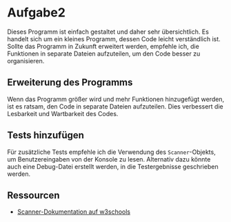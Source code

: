 # Aufgabe2

Dieses Programm ist einfach gestaltet und daher sehr übersichtlich. Es handelt sich um ein kleines Programm, dessen Code leicht verständlich ist.
Sollte das Programm in Zukunft erweitert werden, empfehle ich, die Funktionen in separate Dateien aufzuteilen, um den Code besser zu organisieren.

## Erweiterung des Programms

Wenn das Programm größer wird und mehr Funktionen hinzugefügt werden, ist es ratsam, den Code in separate Dateien aufzuteilen. Dies verbessert die Lesbarkeit und Wartbarkeit des Codes.

## Tests hinzufügen

Für zusätzliche Tests empfehle ich die Verwendung des `Scanner`-Objekts, um Benutzereingaben von der Konsole zu lesen. Alternativ dazu könnte auch eine Debug-Datei erstellt werden, in die Testergebnisse geschrieben werden.

## Ressourcen

- [Scanner-Dokumentation auf w3schools](https://www.w3schools.com/java/java_user_input.asp)
